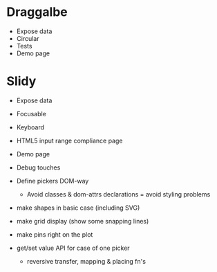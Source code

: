 # Draggalbe
* Expose data
* Circular
* Tests
* Demo page

# Slidy
* Expose data
* Focusable
* Keyboard
* HTML5 input range compliance page

* Demo page
* Debug touches

* Define pickers DOM-way
	* Avoid classes & dom-attrs declarations = avoid styling problems

* make shapes in basic case (including SVG)
* make grid display (show some snapping lines)
* make pins right on the plot

* get/set value API for case of one picker
	* reversive transfer, mapping & placing fn's